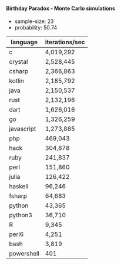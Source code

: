 #### Birthday Paradox - Monte Carlo simulations

* sample-size: 23
* probability: 50.74

language | iterations/sec
|--|--|
c|4,019,292
crystal|2,528,445
csharp|2,366,863
kotlin|2,185,792
java|2,150,537
rust|2,132,196
dart|1,626,016
go|1,326,259
javascript|1,273,885
php|469,043
hack|304,878
ruby|241,837
perl|151,860
julia|126,422
haskell|96,246
fsharp|64,683
python|43,365
python3|36,710
R|9,345
perl6|4,251
bash|3,819
powershell|401
